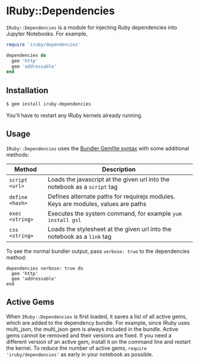 # IRuby::Dependencies

`IRuby::Dependencies` is a module for injecting Ruby dependencies into Jupyter Notebooks. For example, 

```ruby 
require 'iruby/dependencies'

dependencies do 
  gem 'http'
  gem 'addressable'
end
```

## Installation

```bash
$ gem install iruby-dependencies
```

You'll have to restart any IRuby kernels already running. 

## Usage

`IRuby::Dependencies` uses the [Bundler Gemfile syntax](http://bundler.io/v1.5/gemfile.html) with some additional methods:

| Method | Description |
| ------ | ----------- |
| `script <url>` | Loads the javascript at the given url into the notebook as a `script` tag |
| `define <hash>` | Defines alternate paths for requirejs modules. Keys are modules, values are paths |
| `exec <string>` | Executes the system command, for example `yum install gsl` |
| `css <string>` | Loads the stylesheet at the given url into the notebook as a `link` tag 

To see the normal bundler output, pass `verbose: true` to the dependencies method: 

```
dependencies verbose: true do 
  gem 'http'
  gem 'addressable'
end
```

## Active Gems

When `IRuby::Dependencies` is first loaded, it saves a list of all active gems, which are added to the dependency bundle. For example, since IRuby uses multi_json, the multi_json gem is always included in the bundle. Active gems cannot be removed and their versions are fixed. If you need a different version of an active gem, install it on the command line and restart the kernel. To reduce the number of active gems, `require 'iruby/dependencies'` as early in your notebook as possible. 
